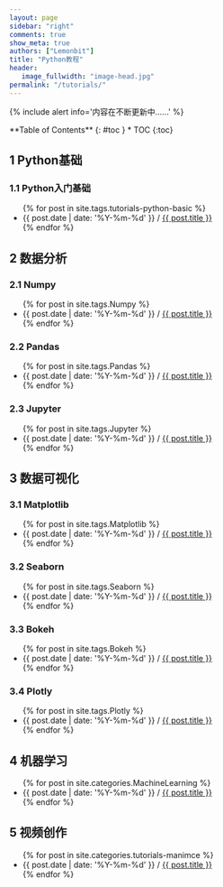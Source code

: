 ```yaml
---
layout: page
sidebar: "right"
comments: true
show_meta: true
authors: ["Lemonbit"]
title: "Python教程"
header:
   image_fullwidth: "image-head.jpg"
permalink: "/tutorials/"
---
```


{% include alert info='内容在不断更新中……' %}

<div class="panel radius" markdown="1">
**Table of Contents**
{: #toc }
*  TOC
{:toc}
</div>

## 1 Python基础

### 1.1 Python入门基础

<ul>
    {% for post in site.tags.tutorials-python-basic %}
    <li>{{ post.date | date: '%Y-%m-%d' }} / <a href="{{ site.url }}{{ site.baseurl }}{{ post.url }}">{{ post.title }}</a></li>
    {% endfor %}
</ul>

## 2 数据分析

### 2.1 Numpy

<ul>
    {% for post in site.tags.Numpy %}
    <li>{{ post.date | date: '%Y-%m-%d' }} / <a href="{{ site.url }}{{ site.baseurl }}{{ post.url }}">{{ post.title }}</a></li>
    {% endfor %}
</ul>

### 2.2 Pandas

<ul>
    {% for post in site.tags.Pandas %}
    <li>{{ post.date | date: '%Y-%m-%d' }} / <a href="{{ site.url }}{{ site.baseurl }}{{ post.url }}">{{ post.title }}</a></li>
    {% endfor %}
</ul>

### 2.3 Jupyter

<ul>
    {% for post in site.tags.Jupyter %}
    <li>{{ post.date | date: '%Y-%m-%d' }} / <a href="{{ site.url }}{{ site.baseurl }}{{ post.url }}">{{ post.title }}</a></li>
    {% endfor %}
</ul>


## 3 数据可视化

### 3.1 Matplotlib

<ul>
    {% for post in site.tags.Matplotlib %}
    <li>{{ post.date | date: '%Y-%m-%d' }} / <a href="{{ site.url }}{{ site.baseurl }}{{ post.url }}">{{ post.title }}</a></li>
    {% endfor %}
</ul>

### 3.2 Seaborn

<ul>
    {% for post in site.tags.Seaborn %}
    <li>{{ post.date | date: '%Y-%m-%d' }} / <a href="{{ site.url }}{{ site.baseurl }}{{ post.url }}">{{ post.title }}</a></li>
    {% endfor %}
</ul>

### 3.3 Bokeh

<ul>
    {% for post in site.tags.Bokeh %}
    <li>{{ post.date | date: '%Y-%m-%d' }} / <a href="{{ site.url }}{{ site.baseurl }}{{ post.url }}">{{ post.title }}</a></li>
    {% endfor %}
</ul>

### 3.4 Plotly

<ul>
    {% for post in site.tags.Plotly %}
    <li>{{ post.date | date: '%Y-%m-%d' }} / <a href="{{ site.url }}{{ site.baseurl }}{{ post.url }}">{{ post.title }}</a></li>
    {% endfor %}
</ul>

## 4 机器学习

<ul>
    {% for post in site.categories.MachineLearning %}
    <li>{{ post.date | date: '%Y-%m-%d' }} / <a href="{{ site.url }}{{ site.baseurl }}{{ post.url }}">{{ post.title }}</a></li>
    {% endfor %}
</ul>

## 5 视频创作

<ul>
    {% for post in site.categories.tutorials-manimce %}
    <li>{{ post.date | date: '%Y-%m-%d' }} / <a href="{{ site.url }}{{ site.baseurl }}{{ post.url }}">{{ post.title }}</a></li>
    {% endfor %}
</ul>
